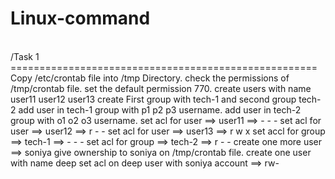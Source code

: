 # Linux-command
<br>
/Task 1
=====================================================
<br>
Copy  /etc/crontab file into /tmp Directory.
check the permissions of /tmp/crontab file.
set the default permission 770.
create users with name  user11  user12 user13
create First group with  tech-1 and second group tech-2
add user in tech-1 group with p1 p2 p3 username.
add user in tech-2 group with o1 o2 o3 username.
set acl for user ==> user11  ==>  - - -
set acl for user ==> user12  ==>  r - -
set acl for user ==> user13 ==>  r w x
set accl for group ==> tech-1  ==>   - - -
set acl for group  ==> tech-2  ==>   r - -
create one more user ==> soniya 
give ownership to soniya on /tmp/crontab file.
create one user with name deep
set acl on deep user with soniya account ==> rw-
